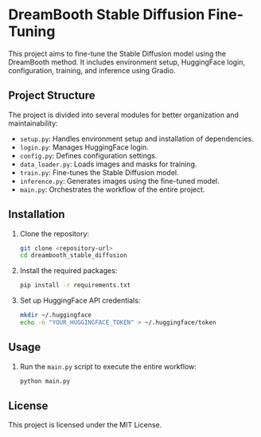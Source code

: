 # DreamBooth Stable Diffusion Fine-Tuning

This project aims to fine-tune the Stable Diffusion model using the DreamBooth method. It includes environment setup, HuggingFace login, configuration, training, and inference using Gradio.

## Project Structure

The project is divided into several modules for better organization and maintainability:

- `setup.py`: Handles environment setup and installation of dependencies.
- `login.py`: Manages HuggingFace login.
- `config.py`: Defines configuration settings.
- `data_loader.py`: Loads images and masks for training.
- `train.py`: Fine-tunes the Stable Diffusion model.
- `inference.py`: Generates images using the fine-tuned model.
- `main.py`: Orchestrates the workflow of the entire project.

## Installation

1. Clone the repository:
    ```sh
    git clone <repository-url>
    cd dreambooth_stable_diffusion
    ```

2. Install the required packages:
    ```sh
    pip install -r requirements.txt
    ```

3. Set up HuggingFace API credentials:
    ```sh
    mkdir ~/.huggingface
    echo -n "YOUR_HUGGINGFACE_TOKEN" > ~/.huggingface/token
    ```

## Usage

1. Run the `main.py` script to execute the entire workflow:
    ```sh
    python main.py
    ```

## License

This project is licensed under the MIT License.

